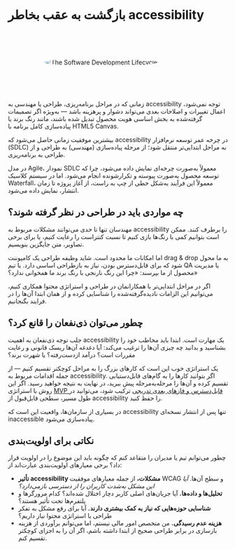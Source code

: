 # بازگشت به عقب بخاطر accessibility

<figure>
    <img src="/SDLC.png" alt="The Software Development Lifecycle" style="border-radius: 50%; padding: 64px 10%;" />
</figure>

زمانی که در مراحل برنامه‌ریزی، طراحی یا مهندسی به accessibility توجه نمی‌شود، اعمال تغییرات و اصلاحات بعدی می‌تواند دشوار و پرهزینه باشد — به‌ویژه اگر تصمیمات گرفته‌شده به بخش اساسی هویت محصول تبدیل شده باشند، مانند رنگ برند یا پیاده‌سازی کامل برنامه با HTML5 Canvas.

بیشترین موفقیت زمانی حاصل می‌شود که accessibility در چرخه عمر توسعه نرم‌افزار (SDLC) به مراحل ابتدایی‌تر منتقل شود؛ از مرحله پیاده‌سازی (مهندسی) به طراحی و از طراحی به برنامه‌ریزی.

در مدل Agile، نمودار SDLC معمولاً به‌صورت چرخه‌ای نمایش داده می‌شود، چرا که توسعه محصول به‌صورت پیوسته و تکرارشونده انجام می‌شود. اما در سیستم کلاسیک Waterfall، معمولاً این فرآیند به‌شکل خطی از چپ به راست، از آغاز پروژه تا زمان انتشار، نمایش داده می‌شود.

## چه مواردی باید در طراحی در نظر گرفته شوند؟

مهندسان تنها تا حدی می‌توانند مشکلات مربوط به accessibility را برطرف کنند. ممکن است بتوانیم کمی با رنگ‌ها بازی کنیم تا نسبت کنتراست را رعایت کنیم، یا برای برخی تصاویر، متن جایگزین بنویسیم.

اما امکانات ما محدود است. شاید وظیفه طراحی یک کامپوننت drag & drop به ما محول شود که برای قابل‌دسترس بودن، نیاز به بازطراحی اساسی دارد. یا تیم QA یا مدیریت محصول از ما بپرسند: «چرا این رنگ نارنجی با رنگ برند ما همخوانی ندارد؟»

اگر در مراحل ابتدایی‌تر با همکارانمان در طراحی و استراتژی محتوا همکاری کنیم، می‌توانیم این الزامات نادیده‌گرفته‌شده را شناسایی کرده و از همان ابتدا آن‌ها را در فرایند بگنجانیم.

## چطور می‌توان ذی‌نفعان را قانع کرد؟

جلب توجه ذی‌نفعان به اهمیت accessibility یک مهارت است. ابتدا باید مخاطب خود را بشناسید و بدانید چه چیزی آن‌ها را ترغیب می‌کند: آیا دغدغه آن‌ها ریسک قانونی و رعایت مقررات است؟ درآمد از‌دست‌رفته؟ یا شهرت برند؟

یک استراتژی خوب این است که کارهای بزرگ را به مراحل کوچکتر تقسیم کنیم — از جمله اقدامات مربوط به accessibility. اگر بتوانید کارها را به گام‌های قابل‌دستیابی تقسیم کرده و آن‌ها را مرحله‌به‌مرحله پیش ببرید، در نهایت به نتیجه خواهید رسید. اگر این روش با استراتژی [MVP قابل‌دسترس و فازهای بعدی تدریجی](/topics/mvp/mvp-and-a11y) ترکیب شود، می‌توانید در طول مسیر، سطحی قابل‌قبول از accessibility را حفظ کنید.

 در بسیاری از سازمان‌ها، واقعیت این است که accessibility تنها پس از انتشار نسخه‌ای inaccessible پیاده‌سازی می‌شود.

## نکاتی برای اولویت‌بندی

چطور می‌توانم تیم یا مدیران را متقاعد کنم که چگونه باید این موضوع را در اولویت قرار داد؟ برخی معیارهای اولویت‌بندی عبارت‌اند از:

- **تأثیر accessibility مشکلات،** از جمله معیارهای موفقیت WCAG و سطح آن‌ها. _آیا این مشکل به‌شدت کاربران را از دسترسی بازمی‌دارد؟_
- **تحلیل‌ها و داده‌ها.** آیا جریان‌های اصلی کاربر دچار اختلال شده‌اند؟ کدام مرورگرها و پلتفرم‌ها تحت تأثیر هستند؟
- **شناسایی حوزه‌هایی که نیاز به کمک بیشتری دارند.** آیا برای رفع مشکل به تفکر طراحی یا استراتژی محتوا نیاز داریم؟
- **هزینه عدم رسیدگی.** من متخصص امور مالی نیستم، اما می‌توانم برآوردی از هزینه بازسازی در برابر طراحی صحیح از ابتدا داشته باشم، اگر آن را به اجزای کوچکتر تقسیم کنم.
